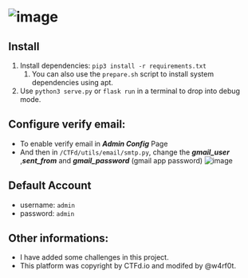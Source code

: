 # ![image](https://user-images.githubusercontent.com/61643034/198817144-e2ae6933-470b-4f56-ad03-0613431b4676.png)


## Install

1. Install dependencies: `pip3 install -r requirements.txt`
   1. You can also use the `prepare.sh` script to install system dependencies using apt.
2. Use `python3 serve.py` or `flask run` in a terminal to drop into debug mode.

## Configure verify email: 
- To enable verify email in ***Admin Config*** Page
- And then in `/CTFd/utils/email/smtp.py`, change the ***gmail_user*** ,***sent_from*** and ***gmail_password***   (gmail app password)
![image](https://user-images.githubusercontent.com/61643034/198817396-ed3c0b4e-db40-49e2-a010-0a3d821ba382.png)


## Default Account
- username:  `admin`
- password: `admin`

## Other informations:

- I have added some challenges in this project.
- This platform was copyright by CTFd.io and modifed by @w4rf0t.
